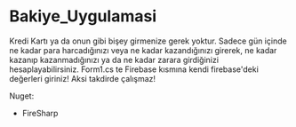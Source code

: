 # Bakiye_Uygulamasi
Kredi Kartı ya da onun gibi bişey girmenize gerek yoktur. Sadece gün içinde ne kadar para harcadığınızı veya ne kadar kazandığınızı girerek, ne kadar kazanıp kazanmadığınızı ya da ne kadar zarara girdiğinizi hesaplayabilirsiniz. Form1.cs te Firebase kısmına kendi firebase'deki değerleri giriniz! Aksi takdirde çalışmaz!

Nuget:
- FireSharp
